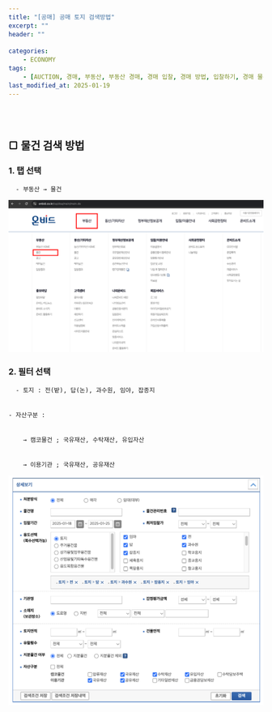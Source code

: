 ```yaml
---
title: "[공매] 공매 토지 검색방법"
excerpt: ""
header: ""

categories:
    - ECONOMY
tags:
    - [AUCTION, 경매, 부동산, 부동산 경매, 경매 입찰, 경매 방법, 입찰하기, 경매 물건 추천, 공매, 공매 물건 추천, 부동산 공매, 토지 추천, 토지 물건 추천, 토지 공매, 토지 경매, ]
last_modified_at: 2025-01-19
---
```

<br><br>


## ▢ 물건 검색 방법



### 1. 탭 선택


      - 부동산 → 물건


![0](/upload/2025-01-19-공매_토지_검색방법.md/0.png)



### 2. 필터 선택


      - 토지 : 전(밭), 답(논), 과수원, 임야, 잡종지


	- 자산구분 : 


		→ 캠코물건 ; 국유재산, 수탁재산, 유입자산


		→ 이용기관 ; 국유재산, 공유재산


![1](/upload/2025-01-19-공매_토지_검색방법.md/1.png)


